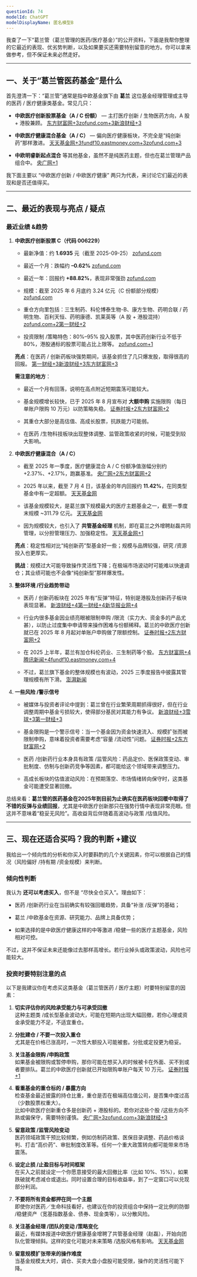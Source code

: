 ```yaml
---
questionId: 74
modelId: ChatGPT
modelDisplayName: 匿名模型B
---
```

我查了一下“葛兰管（葛兰管理的医药/医疗基金）”的公开资料，下面是我帮你整理的它最近的表现、优劣势判断，以及如果要买还需要特别留意的地方。你可以拿来做参考，但不保证未来必然走好。

---

## 一、关于“葛兰管医药基金”是什么

首先澄清一下：“葛兰管”通常是指中欧基金旗下由 **葛兰** 这位基金经理管理或主导的医药 / 医疗健康类基金。常见几只：

- **中欧医疗创新股票基金（A / C 份额）** — 主打医疗创新 / 生物医药方向，A 股 + 港股兼顾。 [东方财富网+3zofund.com+3新浪财经+3](https://www.zofund.com/index2015/006229.shtml?utm_source=chatgpt.com)
    
- **中欧医疗健康混合基金（A / C）** — 偏向医疗健康板块，不完全是“纯创新药”那样激进。 [天天基金网+3fundf10.eastmoney.com+3zofund.com+3](https://fundf10.eastmoney.com/jjjl_003095.html?utm_source=chatgpt.com)
    
- **中欧明睿新起点混合** 等其他基金，虽然不是纯医药主题，但也在葛兰管理产品组合中。 [央广网+1](https://www.cnr.cn/jrpd/mxdj/20250425/t20250425_527148709.shtml?utm_source=chatgpt.com)
    

我下面主要以 “中欧医疗创新 / 中欧医疗健康” 两只为代表，来讨论它们最近的表现和是否还值得买。

---

## 二、最近的表现与亮点 / 疑点

### 最近业绩 &趋势

1. **中欧医疗创新股票 C（代码 006229）**
    
    - 最新净值：约 **1.6935** 元（截至 2025-09-25） [zofund.com](https://www.zofund.com/index2015/006229.shtml?utm_source=chatgpt.com)
        
    - 最近一个月：跌幅约 **–0.62%** [zofund.com](https://www.zofund.com/index2015/006229.shtml?utm_source=chatgpt.com)
        
    - 最近一年：回报约 **+88.82%**，表现非常强劲 [zofund.com](https://www.zofund.com/index2015/006229.shtml?utm_source=chatgpt.com)
        
    - 规模：截至 2025 年 6 月底约 3.24 亿元（C 份额部分规模） [zofund.com](https://www.zofund.com/index2015/006229.shtml?utm_source=chatgpt.com)
        
    - 重仓方向里包括：三生制药、科伦博泰生物-B、康方生物、药明合联 / 药明生物、百利天恒、药明康德、凯莱英等（A 股 + 港股混持） [zofund.com+2第一财经+2](https://www.zofund.com/index2015/006229.shtml?utm_source=chatgpt.com)
        
    - 投资限制 /策略特色：80%–95% 投入股票，其中医药创新行业不低于 80%，港股通标的股票可能占比上限等。 [zofund.com+1](https://www.zofund.com/index2015/006229.shtml?utm_source=chatgpt.com)
        
    
    **亮点**：在医药 / 创新药板块强势期间，该基金抓住了几只爆发股，取得很高的回报。 [第一财经+3新浪财经+3东方财富网+3](https://finance.sina.com.cn/roll/2025-07-03/doc-infeevpm3933832.shtml?utm_source=chatgpt.com)
    
    **需注意的地方**：
    
    - 最近一个月有回落，说明在高点附近短期震荡可能较大。
        
    - 基金规模增长较快，已于 2025 年 8 月宣布对 **大额申购** 实施限购（每日单账户限购 10 万元）以防策略失稳。 [证券时报+2东方财富网+2](https://www.stcn.com/article/detail/3067881.html?utm_source=chatgpt.com)
        
    - 其重仓大部分是高估值、高成长股票，抗跌能力可能弱。
        
    - 在医药 /生物科技板块出现整体调整、监管政策收紧的时候，可能受到较大影响。
        
2. **中欧医疗健康混合（A / C）**
    
    - 截至 2025 年一季度，医疗健康混合 A / C 份额净值涨幅分别约 +2.37%、+2.17%，跑赢基准。 [央广网+2东方财富网+2](https://www.cnr.cn/jrpd/mxdj/20250425/t20250425_527148709.shtml?utm_source=chatgpt.com)
        
    - 2025 年以来，截至 7 月 4 日，该基金的年内回报约 **11.42%**，在同类型基金中有一定超额。 [天天基金网](https://fund.eastmoney.com/a/202507043448866163.html?utm_source=chatgpt.com)
        
    - 该基金规模较大，是葛兰旗下规模最大的医疗主题基金之一，截至一季度末规模 ~311.79 亿元。 [天天基金网](https://fund.eastmoney.com/a/202507043448866163.html?utm_source=chatgpt.com)
        
    - 因为规模较大，也引入了 **共管基金经理** 机制，即在葛兰之外增聘赵磊共同管理，以分担管理压力、加强稳定性。 [天天基金网+1](https://fund.eastmoney.com/a/202507043448866163.html?utm_source=chatgpt.com)
        
    
    **亮点**：稳定性相对比“纯创新药”型基金好一些；规模与品牌较强，研究 /资源投入也更厚实。
    
    **挑战**：规模过大可能导致操作灵活性下降；在极端市场波动时可能难以快速调仓；其业绩可能也不会像“纯创新型”那样爆发性。
    
3. **整体环境 /行业趋势带动**
    
    - 医药 / 创新药板块在 2025 年有“反弹”特征，特别是港股及创新药子板块表现显著。 [新浪财经+4第一财经+4新华报业网+4](https://www.yicai.com/video/102677354.html?utm_source=chatgpt.com)
        
    - 行业内很多基金因业绩亮眼被限制申购 /限流（实力大、资金多的产品尤甚），以防止过度集中申请带来操作困难与份额稀释。葛兰的中欧医疗创新就已在 2025 年 8 月起对单账户申购做了限额控制。 [证券时报+2东方财富网+2](https://www.stcn.com/article/detail/3067881.html?utm_source=chatgpt.com)
        
    - 在 2025 上半年，葛兰有加仓科伦药业、三生制药等个股。 [东方财富网+4腾讯新闻+4fundf10.eastmoney.com+4](https://news.qq.com/rain/a/20250719A073SY00?utm_source=chatgpt.com)
        
    - 不过，葛兰旗下基金的整体规模也有波动，2025 三季度报告中披露其管理规模有所下滑。 [澎湃新闻](https://m.thepaper.cn/kuaibao_detail.jsp?contid=20460228&from=kuaibao&utm_source=chatgpt.com)
        
4. **一些风险 /警示信号**
    
    - 被媒体与投资者评论中提到：葛兰曾在行业繁荣周期抓得很好，但在行业调整周期中基金亏损较大，使得部分基民对其能力有争议。 [新浪财经+3雪球+3第一财经+3](https://xueqiu.com/1382025311/216396274?utm_source=chatgpt.com)
        
    - 基金限购是一个警示信号：当一个基金因为资金快速流入、规模扩张而被限制申购，意味着投资者需要考虑“容量 /流动性”问题。 [证券时报+2东方财富网+2](https://www.stcn.com/article/detail/3067881.html?utm_source=chatgpt.com)
        
    - 医药 /创新药行业本身具有政策 /监管风险：药品定价、医保政策变动、审批制度、仿制与创新药竞争等因素，都可能给这个领域带来调整压力。
        
    - 高成长板块的估值波动风险：在预期落空、市场情绪转向保守时，这类基金可能遭受显著回撤。
        

总结来看：**葛兰管的医药基金在2025年到目前为止确实在医药板块回暖中取得了不错的反弹与业绩回报**，尤其是中欧医疗创新那只在强势行情中表现非常亮眼。但这并不意味着“稳妥无风险”。高收益背后伴随着高波动与政策 /估值风险。

---

## 三、现在还适合买吗？我的判断 +建议

我给出一个倾向性的分析和你买入时要斟酌的几个关键因素，你可以根据自己的情况（风险偏好 /持有期 /资金规模）来判断。

### 倾向性判断

我认为 **还可以考虑买入**，但不是 “尽快全仓买入”。理由如下：

- 医药 /创新药行业在当前确实有较强回暖趋势，具备“补涨 /反弹”的基础；
    
- 葛兰 /中欧基金在资源、研究能力、品牌上具备优势；
    
- 如果选择的是中欧医疗健康这样的中等激进 /稳健一些的医疗主题基金，风险相对可控。
    

不过，这并不保证未来还能像过去那样高增长。若行业掉头或政策波动，风险也可能较大。

### 投资时要特别注意的点

以下是我建议你在考虑买这类基金（葛兰管医药 / 医疗主题）时要特别留意的因素：

1. **切实评估你的风险承受能力与可承受回撤**  
    这种主题类 /成长型基金波动大，可能在短期内出现大幅回撤，若你心理或资金承受能力不足，不适宜重仓。
    
2. **分批建仓 / 不要一次投入重仓**  
    尤其是在价格已涨高时，一次性大额投入可能被套。分批或定投更为稳妥。
    
3. **关注基金限购 /申购政策**  
    如果基金被限购或暂停申购，那你可能在想买入的时候被卡在外面、买不到或者要排队。葛兰的中欧医疗创新就已开始限购单账户每天 10 万元。 [证券时报+1](https://www.stcn.com/article/detail/3067881.html?utm_source=chatgpt.com)
    
4. **看重基金的重仓标的 / 暴露方向**  
    检查基金最近披露的持仓比重，重仓是否在极端高估值公司，是否集中度过高（少数股票权重大）。  
    比如中欧医疗创新重仓多是创新药 + 港股标的。若你对这些个股 /这些方向不熟或偏保守，需要特别谨慎。 [央广网+3zofund.com+3新浪财经+3](https://www.zofund.com/index2015/006229.shtml?utm_source=chatgpt.com)
    
5. **留意政策 /监管风险变动**  
    医药领域政策干预比较频繁，例如仿制药政策、医保目录调整、药品价格谈判、打击“高价药”、审批制度改革等。任何一个重大政策转向都可能带来市场震荡。
    
6. **设定止损 /止盈目标与时间框架**  
    在买入之前就设定一个你愿意接受的最大回撤比率（比如 10%、15%），如果跌破就考虑减仓或退出。同时设置合理的目标收益率，到了一定窗口可以兑现部分利润。
    
7. **不要将所有资金都押在同一个主题**  
    即使你对医药／生命科技看好，也建议在你的投资组合中保持一定比例的防御 /稳健资产（宽基指数基金、债券、现金类等），以分散风险。
    
8. **关注基金经理 /团队的变动 /策略变化**  
    最近，有媒体报道中欧医疗健康基金增聘了共管基金经理（赵磊），开始向团队化管理倾斜。这样的变化可能对未来策略 /选股风格有影响。 [天天基金网](https://fund.eastmoney.com/a/202507043448866163.html?utm_source=chatgpt.com)
    
9. **留意规模扩张带来的操作难度**  
    当基金规模太大时，调仓、买卖大盘小盘股可能受限，操作的灵活性可能下降。